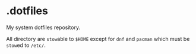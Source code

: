 # .dotfiles
My system dotfiles repository.

All directory are `stow`able to `$HOME` except for `dnf` and `pacman` which must be `stow`ed to `/etc/`.
